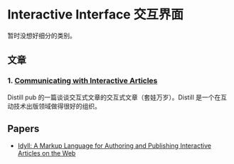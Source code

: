 Interactive Interface 交互界面
===

暂时没想好细分的类别。

## 文章

### 1. [Communicating with Interactive Articles](https://distill.pub/2020/communicating-with-interactive-articles/)

Distill pub 的一篇谈谈交互式文章的交互式文章（套娃万岁）。Distill 是一个在互动技术出版领域做得很好的组织。

## Papers

- [Idyll: A Markup Language for Authoring and Publishing Interactive Articles on the Web](http://dl.acm.org/citation.cfm?doid=3242587.3242600)